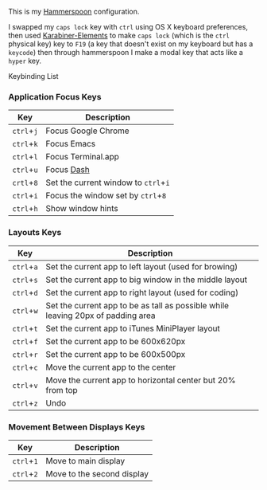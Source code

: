 This is my [Hammerspoon](https://github.com/Hammerspoon/hammerspoon) configuration.

I swapped my `caps lock` key with `ctrl` using OS X keyboard preferences, then used [Karabiner-Elements](https://github.com/tekezo/Karabiner-Elements) to make `caps lock` (which is the `ctrl` physical key) key to `F19` (a key that doesn't exist on my keyboard but has a `keycode`) then through hammerspoon I make a modal key that acts like a `hyper` key.

Keybinding List

### Application Focus Keys

| Key | Description |
|-----|-------------|
| `ctrl`+`j` | Focus Google Chrome |
| `ctrl`+`k` | Focus Emacs |
| `ctrl`+`l` | Focus Terminal.app |
| `ctrl`+`u` | Focus [Dash](https://kapeli.com/dash) |
| `crtl`+`8` | Set the current window to `ctrl`+`i` |
| `ctrl`+`i` | Focus the window set by `ctrl`+`8` |
| `ctrl`+`h` | Show window hints |


### Layouts Keys

| Key | Description |
|-----|-------------|
| `ctrl`+`a` | Set the current app to left layout (used for browing) |
| `ctrl`+`s` | Set the current app to big window in the middle layout |
| `ctrl`+`d` | Set the current app to right layout (used for coding) |
| `ctrl`+`w` | Set the current app to be as tall as possible while leaving 20px of padding area |
| `ctrl`+`t` | Set the current app to iTunes MiniPlayer layout |
| `ctrl`+`f` | Set the current app to be 600x620px |
| `ctrl`+`r` | Set the current app to be 600x500px |
| `ctrl`+`c` | Move the current app to the center |
| `ctrl`+`v` | Move the current app to horizontal center but 20% from top |
| `ctrl`+`z` | Undo |

### Movement Between Displays Keys

| Key | Description |
|-----|-------------|
| `ctrl`+`1` | Move to main display |
| `ctrl`+`2` | Move to the second display |
